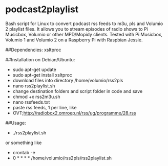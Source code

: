 # podcast2playlist
Bash script for Linux to convert podcast rss feeds to m3u, pls and Volumio 2 playlist files. It allows you to stream episodes of radio shows to Pi Musicbox, Volumio or other MPD/Mopidy clients. Tested with Pi Musicbox, Volumio 1 and Volumio 2 on a Raspberry Pi with Raspbian Jessie.

##Dependencies:
xsltproc

##Installation on Debian/Ubuntu:
- sudo apt-get update
- sudo apt-get install xsltproc
- download files into directory /home/volumio/rss2pls
- nano rss2playlist.sh
- change destination folders and script folder in code and save
- chmod +x rss2m3u.sh
- nano rssfeeds.txt
- paste rss feeds, 1 per line, like 
- OVT;http://radiobox2.omroep.nl/rss/ug/programme/28.rss
  
##Usage:
- ./rss2playlist.sh

or something like

- crontab -e
- 0 * * * * /home/volumio/rss2pls/rss2playlist.sh
  

